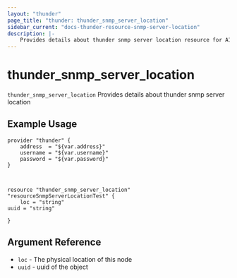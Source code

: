 ```yaml
---
layout: "thunder"
page_title: "thunder: thunder_snmp_server_location"
sidebar_current: "docs-thunder-resource-snmp-server-location"
description: |-
	Provides details about thunder snmp server location resource for A10
---
```


# thunder\_snmp\_server\_location

`thunder_snmp_server_location` Provides details about thunder snmp server location
## Example Usage


```hcl
provider "thunder" {
    address  = "${var.address}"
    username = "${var.username}"  
    password = "${var.password}"
}



resource "thunder_snmp_server_location" "resourceSnmpServerLocationTest" {
	loc = "string"
uuid = "string"
 
}

```

## Argument Reference

* `loc` - The physical location of this node
* `uuid` - uuid of the object

